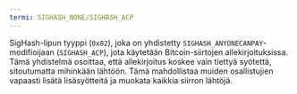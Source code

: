 ```yaml
---
termi: SIGHASH_NONE/SIGHASH_ACP
---
```


SigHash-lipun tyyppi (`0x82`), joka on yhdistetty `SIGHASH_ANYONECANPAY`-modifioijaan (`SIGHASH_ACP`), jota käytetään Bitcoin-siirtojen allekirjoituksissa. Tämä yhdistelmä osoittaa, että allekirjoitus koskee vain tiettyä syötettä, sitoutumatta mihinkään lähtöön. Tämä mahdollistaa muiden osallistujien vapaasti lisätä lisäsyötteitä ja muokata kaikkia siirron lähtöjä.